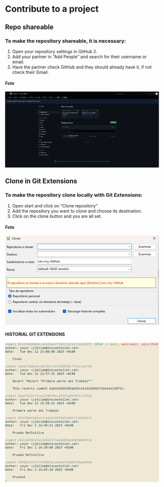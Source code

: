 # Contribute to a project

## Repo shareable
### To make the repository shareable, it is necessary:
1. Open your repository settings in GitHub 2.
2. Add your partner in “Add People” and search for their username or email.
3. Have the partner check GitHub and they should already have it, if not check their Gmail.

#### *Foto*
![Alt text](<Captura de pantalla 2023-12-12 190421.png>)


## Clone in Git Extensions
### To make the repository clone locally with Git Extensions:
1. Open start and click on “Clone repository” 
2. Add the repository you want to clone and choose its destination.
3. Click on the clone button and you are all set.

#### *Foto*
![Alt text](<Captura de pantalla 2023-12-12 190752.png>)


#### HISTORIAL GIT EXTENSIONS
![Alt text](image.png)
